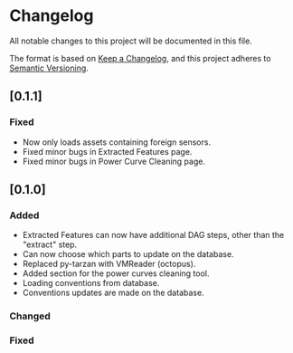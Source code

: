 # Changelog

All notable changes to this project will be documented in this file.

The format is based on [Keep a Changelog](https://keepachangelog.com/en/1.0.0/),
and this project adheres to [Semantic Versioning](https://semver.org/spec/v2.0.0.html).

## [0.1.1]

### Fixed
- Now only loads assets containing foreign sensors.
- Fixed minor bugs in Extracted Features page.
- Fixed minor bugs in Power Curve Cleaning page.

## [0.1.0]

### Added

- Extracted Features can now have additional DAG steps, other than the "extract" step.
- Can now choose which parts to update on the database.
- Replaced py-tarzan with VMReader (octopus).
- Added section for the power curves cleaning tool.
- Loading conventions from database.
- Conventions updates are made on the database.

### Changed

### Fixed
